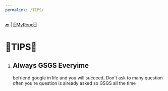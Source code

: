 ```yaml
---
permalink: /TIPS/
---
```


[🔙](https://bilhudapramana.github.io/os212/) | [🗄MyRepo🗄](https://github.com/bilhudapramana/os212) 

# 🔗TIPS🔗

1. ## Always GSGS Everyime <br>
   befriend google in life and you will succeed, Don't ask to many question often you're question is already asked so GSGS all the time
